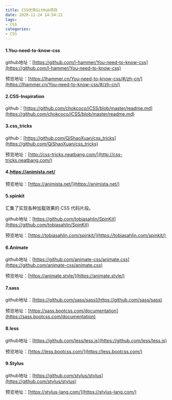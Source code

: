 ```yaml
---
title: CSS优秀GitHub项目
date: 2020-11-24 14:54:21
tags:
- CSS
categories:
- CSS
---
```

#### 1.You-need-to-know-css

github地址：[https://github.com/l-hammer/You-need-to-know-css](https://github.com/l-hammer/You-need-to-know-css)
<!--more-->
预览地址：[https://lhammer.cn/You-need-to-know-css/#/zh-cn/](https://lhammer.cn/You-need-to-know-css/#/zh-cn/)

#### 2.CSS-Inspiration

github：[https://github.com/chokcoco/iCSS/blob/master/readme.md](https://github.com/chokcoco/iCSS/blob/master/readme.md)

#### 3.css_tricks

github：[https://github.com/QiShaoXuan/css_tricks](https://github.com/QiShaoXuan/css_tricks)

预览地址：[http://css-tricks.neatbang.com/](http://css-tricks.neatbang.com/)

#### 4.https://animista.net/

预览地址：[https://animista.net/](https://animista.net/)

#### 5.spinkit

汇集了实现各种加载效果的 CSS 代码片段。

github地址：[https://github.com/tobiasahlin/SpinKit](https://github.com/tobiasahlin/SpinKit)

预览地址：[https://tobiasahlin.com/spinkit/](https://tobiasahlin.com/spinkit/)

#### 6.Animate

github地址：[https://github.com/animate-css/animate.css](https://github.com/animate-css/animate.css)

预览地址：[https://animate.style/](https://animate.style/)

#### 7.sass

github地址：[https://github.com/sass/sass](https://github.com/sass/sass)

预览地址：[https://sass.bootcss.com/documentation](https://sass.bootcss.com/documentation)

#### 8.less

github地址：[https://github.com/less/less.js](https://github.com/less/less.js)

预览地址：[https://less.bootcss.com/](https://less.bootcss.com/)

#### 9.Stylus

github地址：[https://github.com/stylus/stylus](https://github.com/stylus/stylus)

预览地址：[https://stylus-lang.com/](https://stylus-lang.com/)
